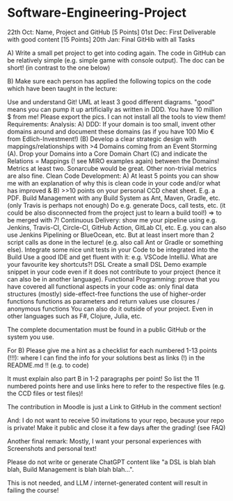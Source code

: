 # Software-Engineering-Project
22th Oct: Name, Project and GitHub [5 Points]
01st Dec: First Deliverable with good content [15 Points]
20th Jan: Final GitHib with all Tasks

A) Write a small pet project to get into coding again. The code in GitHub can be relatively simple (e.g. simple game with console output). The doc can be short! (in contrast to the one below)

B) Make sure each person has applied the following topics on the code which have been taught in the lecture:

Use and understand Git!
UML at least 3 good different diagrams. "good" means you can pump it up artificially as written in DDD. You have 10 million $ from me! Please export the pics. I can not install all the tools to view them!
Requirements:
Analysis:
A) DDD: If your domain is too small, invent other domains around and document these domains (as if you have 100 Mio € from Edlich-Investment!) (B) Develop a clear strategic design with mappings/relationships with >4 Domains coming from an Event Storming (A). Drop your Domains into a Core Domain Chart (C) and indicate the Relations = Mappings (! see MIRO examples again) between the Domains!
Metrics at least two. Sonarcube would be great. Other non-trivial metrics are also fine.
Clean Code Development: A) At least 5 points you can show me with an explanation of why this is clean code in your code and/or what has improved & B) >>10 points on your personal CCD cheat sheet. E.g. a PDF.
Build Management with any Build System as Ant, Maven, Gradle, etc. (only Travis is perhaps not enough) Do e.g. generate Docs, call tests, etc. (it could be also disconnected from the project just to learn a build tool!) => to be merged with 7!
Continuous Delivery: show me your pipeline using e.g. Jenkins, Travis-CI, Circle-CI, GitHub Action, GitLab CI, etc. E.g. you can also use Jenkins Pipelining or BlueOcean, etc. But at least insert more than 2 script calls as done in the lecture! (e.g. also call Ant or Gradle or something else).
Integrate some nice unit tests in your Code to be integrated into the Build
Use a good IDE and get fluent with it: e.g. VSCode IntelliJ. What are your favourite key shortcuts?!
DSL Create a small DSL Demo example snippet in your code even if it does not contribute to your project (hence it can also be in another language).
Functional Programming: prove that you have covered all functional aspects in your code as:
only final data structures
(mostly) side-effect-free functions
the use of higher-order functions
functions as parameters and return values
use closures / anonymous functions
You can also do it outside of your project. Even in other languages such as F#, Clojure, Julia, etc.

The complete documentation must be found in a public GitHub or the system you use.

For B) Please give me a hint as a checklist for each numbered 1-13 points (!!!): where I can find the info for your solutions best as links (!) in the README.md !! (e.g. to code)

It must explain also part B in 1-2 paragraphs per point! So list the 11 numbered points here and use links here to refer to the respective files (e.g. the CCD files or test files)!

The contribution in Moodle is just a Link to GitHub in the comment section!

And: I do not want to receive 50 invitations to your repo, because your repo is private! Make it public and close it a few days after the grading! (see FAQ)

Another final remark: Mostly, I want your personal experiences with Screenshots and personal text!

Please do not write or generate ChatGPT content like "a DSL is blah blah blah, Build Management is blah blah blah...".

This is not needed, and LLM / internet-generated content will result in failing the course!
